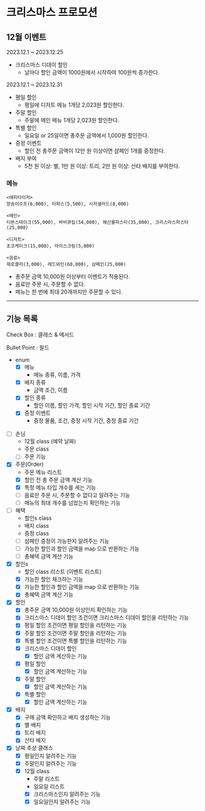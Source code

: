# 크리스마스 프로모션

## 12월 이벤트
2023.12.1 ~ 2023.12.25
- 크리스마스 디데이 할인
  -  날마다 할인 금액이 1000원에서 시작하여 100원씩 증가한다.

2023.12.1 ~ 2023.12.31
- 평일 할인
  - 평일에 디저트 메뉴 1개당 2,023원 할인한다.
- 주말 할인
  - 주말에 메인 메뉴 1개당 2,023원 할인한다.
- 특별 할인
  - 일요일 or 25일이면 총주문 금액에서 1,000원 할인한다.
- 증정 이벤트
  - 할인 전 총주문 금액이 12만 원 이상이면 샴페인 1개를 증정한다.
- 배지 부여
  - 5천 원 이상: 별,
    1만 원 이상: 트리,
    2만 원 이상: 산타 배지를 부여한다.

### 메뉴
```
<애피타이저>
양송이수프(6,000), 타파스(5,500), 시저샐러드(8,000)

<메인>
티본스테이크(55,000), 바비큐립(54,000), 해산물파스타(35,000), 크리스마스파스타(25,000)

<디저트>
초코케이크(15,000), 아이스크림(5,000)

<음료>
제로콜라(3,000), 레드와인(60,000), 샴페인(25,000)
```
- 총주문 금액 10,000원 이상부터 이벤트가 적용된다.
- 음료만 주문 시, 주문할 수 없다.
- 메뉴는 한 번에 최대 20개까지만 주문할 수 있다.
---
## 기능 목록
Check Box : 클래스 & 메서드 

Bullet Point : 필드
- enum 
  - [x] 메뉴
    - 메뉴 종류, 이름, 가격
  - [x] 배지 종류
    - 금액 조건, 이름
  - [x] 할인 종류
    - 할인 이름, 할인 가격, 할인 시작 기간, 할인 종료 기간
  - [x] 증정 이벤트
    - 증정 물품, 조건, 증정 시작 기간, 증정 종료 기간
- [ ] 손님
  - 12월 class (예약 날짜)
  - 주문 class
  - [ ] 주문 기능
- [x] 주문(Order)
  - 주문 메뉴 리스트
  - [x] 할인 전 총 주문 금액 계산 기능
  - [x] 특정 메뉴 타입 개수를 세는 기능
  - [ ] 음료만 주문 시, 주문할 수 없다고 알려주는 기능
  - [ ] 메뉴의 최대 개수를 넘었는지 확인하는 기능
- [ ] 혜택
  - 할인s class
  - 배지 class
  - 증정 class
  - [ ] 샴페인 증정이 가능한지 알려주는 기능
  - [ ] 가능한 할인과 할인 금액을 map 으로 반환하는 기능
  - [ ] 총혜택 금액 계산 기능
- [x] 할인s
  - 할인 class 리스트 (이벤트 리스트)
  - [x] 가능한 할인 체크하는 기능
  - [x] 가능한 할인과 할인 금액을 map 으로 반환하는 기능
  - [x] 총혜택 금액 계산 기능
- [x] 할인
  - [x] 총주문 금액 10,000원 이상인지 확인하는 기능
  - [x] 크리스마스 디데이 할인 조건이면 크리스마스 디데이 할인을 리턴하는 기능
  - [x] 평일 할인 조건이면 평일 할인을 리턴하는 기능
  - [x] 주말 할인 조건이면 주말 할인을 리턴하는 기능
  - [x] 특별 할인 조건이면 특별 할인을 리턴하는 기능
  - [x] 크리스마스 디데이 할인
    - [x] 할인 금액 계산하는 기능
  - [x] 평일 할인
    - [x] 할인 금액 계산하는 기능
  - [x] 주말 할인
    - [x] 할인 금액 계산하는 기능
  - [x] 특별 할인
    - [x] 할인 금액 계산하는 기능
- [x] 배지
  - [x] 구매 금액 확인하고 배지 생성하는 기능
  - [x] 별 배지
  - [x] 트리 배지
  - [x] 산타 배지
- [x] 날짜 추상 클래스
  - [x] 평일인지 알려주는 기능
  - [x] 주말인지 알려주는 기능
  - [x] 12월 class
    - 주말 리스트
    - 일요일 리스트
    - [x] 크리스마스인지 알려주는 기능
    - [x] 일요일인지 알려주는 기능